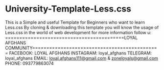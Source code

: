# University-Template-Less.css
This is a Simple and useful Template for Beginners who want to learn Less.css
By cloning & downloading this template you will know the usage of Less.css in the 
world of web development 
for more information follow u:
==========================================LOYAL AFGHANS COMMUNITY=============================================
FACEBOOK: LOYAL AFGHANS 
INSTAGRAM: loyal_afghans 
TELEGRAM: loyal_afghans 
EMAIL: loyal.afghans111@gmail.com & zoneloyals@gmail.com 
PHONE: 093779863074
